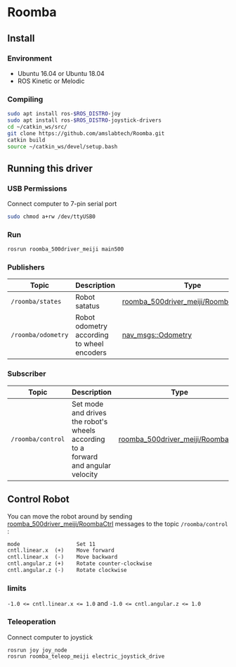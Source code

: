 # Roomba

## Install

### Environment

- Ubuntu 16.04 or Ubuntu 18.04
- ROS Kinetic or Melodic

### Compiling

```bash
sudo apt install ros-$ROS_DISTRO-joy
sudo apt install ros-$ROS_DISTRO-joystick-drivers
cd ~/catkin_ws/src/
git clone https://github.com/amslabtech/Roomba.git
catkin build
source ~/catkin_ws/devel/setup.bash
```

## Running this driver

### USB Permissions

Connect computer to 7-pin serial port

```bash
sudo chmod a+rw /dev/ttyUSB0
```

### Run

```bash
rosrun roomba_500driver_meiji main500
```

### Publishers

Topic | Description | Type
--- | --- | ---
`/roomba/states` | Robot satatus | [roomba_500driver_meiji/Roomba500State][roomba500State]
`/roomba/odometry` | Robot odometry according to wheel encoders | [nav_msgs::Odometry][odometry]

### Subscriber

Topic | Description | Type
--- | --- | ---
`/roomba/control` | Set mode and drives the robot's wheels according to a forward and angular velocity | [roomba_500driver_meiji/RoombaCtrl][roombactrl]

## Control Robot

You can move the robot around by sending [roomba_500driver_meiji/RoombaCtrl][roombactrl] messages to the topic `/roomba/control` :

```txt
mode                  Set 11
cntl.linear.x  (+)    Move forward
cntl.linear.x  (-)    Move backward
cntl.angular.z (+)    Rotate counter-clockwise
cntl.angular.z (-)    Rotate clockwise
```

### limits

`-1.0 <= cntl.linear.x <= 1.0` and `-1.0 <= cntl.angular.z <= 1.0`

### Teleoperation

Connect computer to joystick

```bash
rosrun joy joy_node
rosrun roomba_teleop_meiji electric_joystick_drive
```

[roomba500State]: https://github.com/amslabtech/Roomba/blob/master/roomba_500driver_meiji/msg/Roomba500State.msg
[odometry]: http://docs.ros.org/melodic/api/nav_msgs/html/msg/Odometry.html
[roombactrl]: https://github.com/amslabtech/Roomba/blob/master/roomba_500driver_meiji/msg/RoombaCtrl.msg